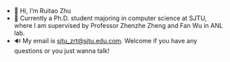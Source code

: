 - 👋 Hi, I’m Ruitao Zhu
- 🌱 Currently a Ph.D. student majoring in computer science at SJTU, where I am supervised by Professor Zhenzhe Zheng and Fan Wu in ANL lab. 
- 🔊 My email is sjtu_zrt@sjtu.edu.com. Welcome if you have any questions or you just wanna talk!
